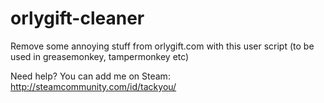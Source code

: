 # orlygift-cleaner
Remove some annoying stuff from orlygift.com with this user script (to be used in greasemonkey, tampermonkey etc)

Need help? You can add me on Steam: http://steamcommunity.com/id/tackyou/
